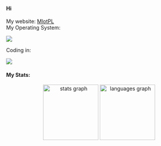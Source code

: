 #### Hi
My website:
<a href="https://mlotpl.github.io">MlotPL</a><br>
My Operating System:
<div>
    <img src="https://img.shields.io/badge/Arch_Linux-1793D1?style=for-the-badge&logo=arch-linux&logoColor=white"> <!--<a>Terminal:</a> <img src="https://img.shields.io/badge/GNU%20Bash-4EAA25?style=for-the-badge&logo=GNU%20Bash&logoColor=white"> -->
</div>

Coding in:
  <div>
    <a href="link address"><img src="https://img.shields.io/badge/Visual%20Studio%20Code-0078d7.svg?style=for-the-badge&logo=visual-studio-code&logoColor=white"> </a>
  </div>
  
#### My Stats:
<div align="center">
  <img src="https://github-readme-stats.vercel.app/api?hide_title=true&hide_rank=false&show_icons=true&include_all_commits=true&count_private=true&disable_animations=false&theme=slateorange&locale=en&hide_border=false&custom_title=Stats&username=mlotpl" height="150" alt="stats graph"  />
  <img src="https://github-readme-stats.vercel.app/api/top-langs?locale=en&hide_title=false&layout=compact&card_width=320&langs_count=6&theme=slateorange&hide_border=false&custom_title=Language&username=mlotpl&PAT_1=true" height="150" alt="languages graph"  /> </div> </div> </div>
